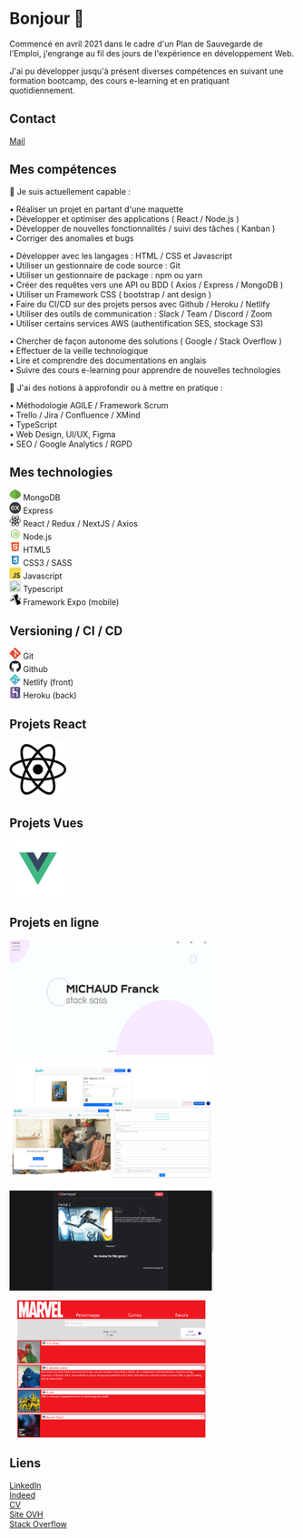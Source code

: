 # Bonjour 👋

Commencé en avril 2021 dans le cadre d'un Plan de Sauvegarde de l'Emploi, j'engrange au fil des jours de l'expérience en développement Web.

J'ai pu développer jusqu'à présent diverses compétences en suivant une formation bootcamp, des cours e-learning et en pratiquant quotidiennement.

## Contact

[Mail](mailto:frmi2018@gmail.com)

## Mes compétences

🙂 Je suis actuellement capable :

• Réaliser un projet en partant d'une maquette  
• Développer et optimiser des applications ( React / Node.js )  
• Développer de nouvelles fonctionnalités / suivi des tâches ( Kanban )  
• Corriger des anomalies et bugs

• Développer avec les langages : HTML / CSS et Javascript  
• Utiliser un gestionnaire de code source : Git  
• Utiliser un gestionnaire de package : npm ou yarn  
• Créer des requêtes vers une API ou BDD ( Axios / Express / MongoDB )  
• Utiliser un Framework CSS ( bootstrap / ant design )  
• Faire du CI/CD sur des projets persos avec Github / Heroku / Netlify  
• Utiliser des outils de communication : Slack / Team / Discord / Zoom  
• Utiliser certains services AWS (authentification SES, stockage S3)

• Chercher de façon autonome des solutions ( Google / Stack Overflow )  
• Effectuer de la veille technologique  
• Lire et comprendre des documentations en anglais  
• Suivre des cours e-learning pour apprendre de nouvelles technologies

🤔 J'ai des notions à approfondir ou à mettre en pratique :

• Méthodologie AGILE / Framework Scrum  
• Trello / Jira / Confluence / XMind  
• TypeScript  
• Web Design, UI/UX, Figma  
• SEO / Google Analytics / RGPD

## Mes technologies

<img src="assets/logos/mongodb.png" width="20" height=20> MongoDB  
<img src="assets/logos/express.png" width="20" height="20"> Express  
<img src="assets/logos/react.png" width="20" height="20"> React / Redux / NextJS / Axios  
<img src="assets/logos/node.png" width="20" height="20"> Node.js  
<img src="assets/logos/html.png" height="20"> HTML5  
<img src="assets/logos/css.png" width="20" height="20"> CSS3 / SASS  
<img src="assets/logos/js.png" width="20" height="20"> Javascript  
<img src="https://humancoders-formations.s3.amazonaws.com/uploads/course/logo/230/thumb_bigger_formation-typescript.png" width="20" height="20"> Typescript  
<img src="assets/logos/expo.png" width="20" height="20"> Framework Expo (mobile)

## Versioning / CI / CD

<img src="assets/logos/git.png" width="20" height=20> Git  
<img src="assets/logos/github.png" width="20" height=20> Github  
<img src="assets/logos/netlify.png" width="20" height=20> Netlify (front)  
<img src="assets/logos/heroku.png" width="20" height=20> Heroku (back)

## Projets React

[<img src="assets/logos/react.png"  width="100" height=auto>](https://github.com/frmi2018/react/tree/main/front)

## Projets Vues

[<img src="assets/logos/vue.png"  width="100" height=auto>](https://github.com/frmi2018/vuejs)

## Projets en ligne

[<img src="https://github.com/frmi2018/react/blob/main/front/react-vitrine/vitrine.jpg" width="360" height=auto>](https://www.02.michaudfranck.ovh/)

[<img src="assets/img/vinted.png" width="360" height=auto>](https://vinted-frmi.netlify.app/)

[<img src="https://raw.githubusercontent.com/frmi2018/gamepad/main/screen.png" width="360" height=auto>](https://frmi-gamepad.netlify.app/)

[<img src="https://raw.githubusercontent.com/frmi2018/frmi-marvel-api/main/src/assets/images/marvel.png" width="360" height=auto>](https://frmi-marvel-api.netlify.app/)

## Liens

[LinkedIn](https://www.linkedin.com/in/franck-michaud-b60791179/)  
[Indeed](https://my.indeed.com/p/franckm-fz3kyiq)  
[CV](http://portfolio.michaudfranck.ovh/media/CV.pdf)  
[Site OVH](http://michaudfranck.ovh/)  
[Stack Overflow](https://stackoverflow.com/users/16643299/franck-michaud)
